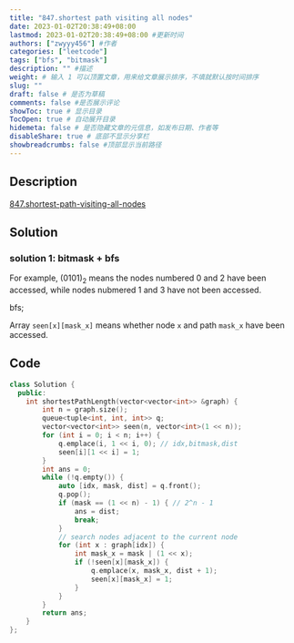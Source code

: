```yaml
---
title: "847.shortest path visiting all nodes"
date: 2023-01-02T20:38:49+08:00
lastmod: 2023-01-02T20:38:49+08:00 #更新时间
authors: ["zwyyy456"] #作者
categories: ["leetcode"]
tags: ["bfs", "bitmask"]
description: "" #描述
weight: # 输入 1 可以顶置文章，用来给文章展示排序，不填就默认按时间排序
slug: ""
draft: false # 是否为草稿
comments: false #是否展示评论
showToc: true # 显示目录
TocOpen: true # 自动展开目录
hidemeta: false # 是否隐藏文章的元信息，如发布日期、作者等
disableShare: true # 底部不显示分享栏
showbreadcrumbs: false #顶部显示当前路径
---
```

## Description
[847.shortest-path-visiting-all-nodes](https://leetcode.com/problems/shortest-path-visiting-all-nodes/)

## Solution
### solution 1: bitmask + bfs
For example, $(0101)_2$ means the nodes numbered 0 and 2 have been accessed, while nodes nubmered 1 and 3 have not been accessed.

bfs;

Array `seen[x][mask_x]` means whether node `x` and path `mask_x` have been accessed.

## Code
```cpp
class Solution {
  public:
    int shortestPathLength(vector<vector<int>> &graph) {
        int n = graph.size();
        queue<tuple<int, int, int>> q;
        vector<vector<int>> seen(n, vector<int>(1 << n));
        for (int i = 0; i < n; i++) {
            q.emplace(i, 1 << i, 0); // idx,bitmask,dist
            seen[i][1 << i] = 1;
        }
        int ans = 0;
        while (!q.empty()) {
            auto [idx, mask, dist] = q.front();
            q.pop();
            if (mask == (1 << n) - 1) { // 2^n - 1
                ans = dist;
                break;
            }
            // search nodes adjacent to the current node
            for (int x : graph[idx]) {
                int mask_x = mask | (1 << x);
                if (!seen[x][mask_x]) {
                    q.emplace(x, mask_x, dist + 1);
                    seen[x][mask_x] = 1;
                }
            }
        }
        return ans;
    }
};
```

